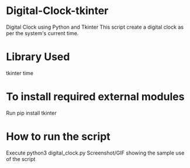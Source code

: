 # Digital-Clock-tkinter
Digital Clock using Python and Tkinter
This script create a digital clock as per the system's current time.

# Library Used
tkinter
time
# To install required external modules
Run pip install tkinter
# How to run the script
Execute python3 digital_clock.py
Screenshot/GIF showing the sample use of the script 


